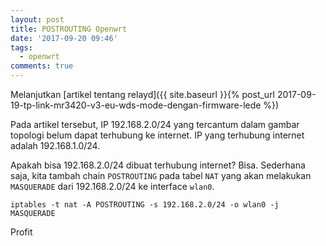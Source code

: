 ```yaml
---
layout: post
title: POSTROUTING Openwrt
date: '2017-09-20 09:46'
tags:
  - openwrt
comments: true
---
```

Melanjutkan [artikel tentang relayd]({{ site.baseurl }}{% post_url 2017-09-19-tp-link-mr3420-v3-eu-wds-mode-dengan-firmware-lede %})

Pada artikel tersebut, IP 192.168.2.0/24 yang tercantum dalam gambar topologi belum dapat terhubung ke internet. IP yang terhubung internet adalah 192.168.1.0/24.

Apakah bisa 192.168.2.0/24 dibuat terhubung internet? Bisa. Sederhana saja, kita tambah chain `POSTROUTING` pada tabel `NAT` yang akan melakukan `MASQUERADE` dari 192.168.2.0/24 ke interface `wlan0`.

```
iptables -t nat -A POSTROUTING -s 192.168.2.0/24 -o wlan0 -j MASQUERADE
```

Profit
